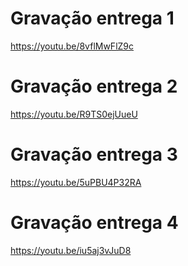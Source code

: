 # Gravação entrega 1
https://youtu.be/8vflMwFlZ9c

# Gravação entrega 2
https://youtu.be/R9TS0ejUueU

# Gravação entrega 3
https://youtu.be/5uPBU4P32RA

# Gravação entrega 4
https://youtu.be/iu5aj3vJuD8